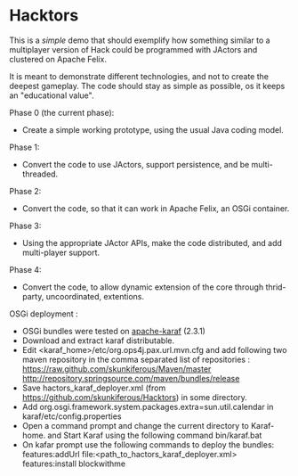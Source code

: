 Hacktors
========

This is a *simple* demo that should exemplify how something similar to a
multiplayer version of Hack could be programmed with JActors and clustered on
Apache Felix.

It is meant to demonstrate different technologies, and not to create the deepest gameplay.
The code should stay as simple as possible, os it keeps an "educational value".

Phase 0 (the current phase):

* Create a simple working prototype, using the usual Java coding model.

Phase 1:

* Convert the code to use JActors, support persistence,  and be multi-threaded.

Phase 2:

* Convert the code, so that it can work in Apache Felix, an OSGi container.

Phase 3:

* Using the appropriate JActor APIs, make the code distributed, and add multi-player support.

Phase 4:

* Convert the code, to allow dynamic extension of the core through thrid-party, uncoordinated, extentions.

OSGi deployment :
* OSGi bundles were tested on [apache-karaf](http://karaf.apache.org/) (2.3.1) 
* Download and extract karaf distributable.
* Edit <karaf_home>/etc/org.ops4j.pax.url.mvn.cfg and add following two maven repository in the comma separated list of repositories :
  https://raw.github.com/skunkiferous/Maven/master 
	http://repository.springsource.com/maven/bundles/release
* Save hactors_karaf_deployer.xml (from https://github.com/skunkiferous/Hacktors) in some directory.
* Add org.osgi.framework.system.packages.extra=sun.util.calendar in karaf/etc/config.properties
* Open a command prompt and change the current directory to Karaf-home. and Start Karaf using the following command 
	bin/karaf.bat
* On kafar prompt use the following commands to deploy the bundles:
	features:addUrl file:<path_to_hactors_karaf_deployer.xml>
	features:install blockwithme
